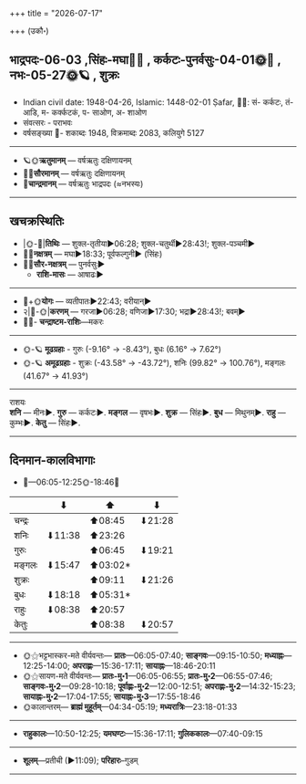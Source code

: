 +++
title = "2026-07-17"

+++
(उकौ॰)
## भाद्रपदः-06-03  ,सिंहः-मघा🌛🌌  ,  कर्कटः-पुनर्वसुः-04-01🌞🌌  ,  नभः-05-27🌞🪐  , शुक्रः
- Indian civil date: 1948-04-26, Islamic: 1448-02-01 Ṣafar, 🌌🌞: सं- कर्कटः, तं- आडि, म- कर्क्कटकं, प- साओण, अ- शाओण
- संवत्सरः - पराभवः
- वर्षसङ्ख्या 🌛- शकाब्दः 1948, विक्रमाब्दः 2083, कलियुगे 5127
___________________
- 🪐🌞**ऋतुमानम्** — वर्षऋतुः दक्षिणायनम्
- 🌌🌞**सौरमानम्** — वर्षऋतुः दक्षिणायनम्
- 🌛**चान्द्रमानम्** — वर्षऋतुः भाद्रपदः (≈नभस्यः)
___________________


## खचक्रस्थितिः
- |🌞-🌛|**तिथिः** — शुक्ल-तृतीया►06:28; शुक्ल-चतुर्थी►28:43!; शुक्ल-पञ्चमी►  
- 🌌🌛**नक्षत्रम्** — मघा►18:33; पूर्वफल्गुनी► (सिंहः)  
- 🌌🌞**सौर-नक्षत्रम्** — पुनर्वसुः►  
  - **राशि-मासः** — आषाढः► 
___________________
- 🌛+🌞**योगः** — व्यतीपातः►22:43; वरीयान्►  
- २|🌛-🌞|**करणम्** — गरजा►06:28; वणिजा►17:30; भद्रा►28:43!; बवम्►  
- 🌌🌛- **चन्द्राष्टम-राशिः**—मकरः  
___________________
- 🌞-🪐 **मूढग्रहाः** - गुरुः (-9.16° → -8.43°), बुधः (6.16° → 7.62°)
- 🌞-🪐 **अमूढग्रहाः** - शुक्रः (-43.58° → -43.72°), शनिः (99.82° → 100.76°), मङ्गलः (41.67° → 41.93°)
___________________
राशयः  
**शनि** — मीनः►. **गुरु** — कर्कटः►. **मङ्गल** — वृषभः►. **शुक्र** — सिंहः►. **बुध** — मिथुनम्►. **राहु** — कुम्भः►. **केतु** — सिंहः►. 
___________________


## दिनमान-कालविभागाः
- 🌅—06:05-12:25🌞-18:46🌇  

|      |⬇     |⬆     |⬇     |
|------|-----|-----|------|
|चन्द्रः|     |⬆08:45 |⬇21:28 |
|शनिः   |⬇11:38 |⬆23:26 |     |
|गुरुः  |     |⬆06:45 |⬇19:21 |
|मङ्गलः |⬇15:47 |⬆03:02*|     |
|शुक्रः |     |⬆09:11 |⬇21:26 |
|बुधः   |⬇18:18 |⬆05:31*|     |
|राहुः  |⬇08:38 |⬆20:57 |     |
|केतुः  |     |⬆08:38 |⬇20:57 |
___________________
- 🌞⚝भट्टभास्कर-मते वीर्यवन्तः— **प्रातः**—06:05-07:40; **साङ्गवः**—09:15-10:50; **मध्याह्नः**—12:25-14:00; **अपराह्णः**—15:36-17:11; **सायाह्नः**—18:46-20:11  
- 🌞⚝सायण-मते वीर्यवन्तः— **प्रातः-मु॰1**—06:05-06:55; **प्रातः-मु॰2**—06:55-07:46; **साङ्गवः-मु॰2**—09:28-10:18; **पूर्वाह्णः-मु॰2**—12:00-12:51; **अपराह्णः-मु॰2**—14:32-15:23; **सायाह्नः-मु॰2**—17:04-17:55; **सायाह्नः-मु॰3**—17:55-18:46  
- 🌞कालान्तरम्— **ब्राह्मं मुहूर्तम्**—04:34-05:19; **मध्यरात्रिः**—23:18-01:33  
___________________
- **राहुकालः**—10:50-12:25; **यमघण्टः**—15:36-17:11; **गुलिककालः**—07:40-09:15  
___________________
- **शूलम्**—प्रतीची (►11:09); **परिहारः**–गुडम्  
___________________

